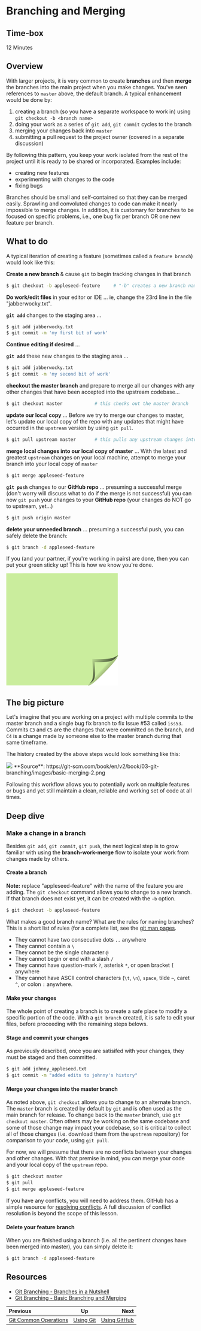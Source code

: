 <!-- begin auto-generated title section -->
# Branching and Merging
<!-- end auto-generated section -->


## Time-box

12 Minutes

## Overview

With larger projects, it is very common to create **branches** and then **merge** the branches into the main project when you make changes. You've seen references to `master` above, the default branch. A typical enhancement would be done by:

1. creating a branch (so you have a separate workspace to work in) using `git checkout -b <branch name>`
1. doing your work as a series of `git add`, `git commit` cycles to the branch
1. merging your changes back into `master`
1. submitting a pull request to the project owner (covered in a separate discussion)

By following this pattern, you keep your work isolated from the rest of the project until it is ready to be shared or incorporated. Examples include:

* creating new features
* experimenting with changes to the code
* fixing bugs

Branches should be small and self-contained so that they can be merged easily. Sprawling and convoluted changes to code can make it nearly impossible to merge changes. In addition, it is customary for branches to be focused on specific problems, i.e., one bug fix per branch OR one new feature per branch.

## What to do

A typical iteration of creating a feature (sometimes called a `feature branch`) would look like this:

**Create a new branch** & cause `git` to begin tracking changes in that branch

```bash
$ git checkout -b appleseed-feature     # "-b" creates a new branch named "appleseed-feature"
```

**Do work/edit files** in your editor or IDE ... ie, change the 23rd line in the file "jabberwocky.txt".

**`git add`** changes to the staging area ... 

```bash
$ git add jabberwocky.txt
$ git commit -m 'my first bit of work'
```

**Continue editing if desired** ...

**`git add`** these new changes to the staging area ... 

```bash
$ git add jabberwocky.txt
$ git commit -m 'my second bit of work'
```

**checkout the master branch** and prepare to merge all our changes with any other changes that have been accepted into the upstream codebase...

```bash
$ git checkout master            # this checks out the master branch
```

**update our local copy** ... Before we try to merge our changes to master, let's update our local copy of the repo with any updates that might have occurred in the `upstream` version by using `git pull`.

```bash   
$ git pull upstream master       # this pulls any upstream changes into master 
```          

**merge local changes into our local copy of master** ... With the latest and greatest `upstream` changes on your local machine, attempt to merge your branch into your local copy of `master`

```bash
$ git merge appleseed-feature
```

**`git push`** changes to our **GitHub repo** ... presuming a successful merge (don't worry will discuss what to do if the merge is not successful) you can now `git push` your changes to your **GitHub repo** (your changes do NOT go to upstream, yet...)

```bash
$ git push origin master
```

**delete your unneeded branch** ... presuming a successful push, you can safely delete the branch:

```bash
$ git branch -d appleseed-feature
```

If you (and your partner, if you're working in pairs) are done, then you can put your green sticky up! This is how we know you're done.

![green sticky note](images/Sticky-Note-02-Green-300px.png)

## The big picture

Let's imagine that you are working on a project with multiple commits to the master branch and a single bug fix branch to fix Issue #53 called `iss53`. Commits `C3` and `C5` are the changes that were committed on the branch, and `C4` is a change made by someone else to the master branch during that same timeframe.

The history created by the above steps would look something like this:

<img src="https://git-scm.com/book/en/v2/book/03-git-branching/images/basic-merging-2.png">
**Source**: https://git-scm.com/book/en/v2/book/03-git-branching/images/basic-merging-2.png

Following this workflow allows you to potentially work on multiple features or bugs and yet still maintain a clean, reliable and working set of code at all times.

## Deep dive

### Make a change in a branch

Besides `git add`, `git commit`, `git push`, the next logical step is to grow familiar with using the **branch-work-merge** flow to isolate your work from changes made by others.

#### Create a branch

**Note:** replace "appleseed-feature" with the name of the feature you are adding. The `git checkout` command allows you to change to a new branch. If that branch does not exist yet, it can be created with the `-b` option. 

```bash
$ git checkout -b appleseed-feature
```

What makes a good branch name? What are the rules for naming branches? This is a short list of rules (for a complete list, see the [git man pages](https://mirrors.edge.kernel.org/pub/software/scm/git/docs/git-check-ref-format.html).

* They cannot have two consecutive dots `..` anywhere
* They cannot contain a `\`
* They cannot be the single character `@`
* They cannot begin or end with a slash `/`
* They cannot have question-mark `?`, asterisk `*`, or open bracket `[` anywhere
* They cannot have ASCII control characters (`\t`, `\n`), `space`, tilde `~`, caret `^`, or colon `:` anywhere.

#### Make your changes

The whole point of creating a branch is to create a safe place to modify a specific portion of the code. With a `git branch` created, it is safe to edit your files, before proceeding with the remaining steps belows.

#### Stage and commit your changes

As previously described, once you are satisifed with your changes, they must be staged and then committed.

```bash
$ git add johnny_appleseed.txt
$ git commit -m "added edits to johnny's history"
```

#### Merge your changes into the master branch

As noted above, `git checkout` allows you to change to an alternate branch. The `master` branch is created by default by `git` and is often used as the main branch for release. To change back to the `master` branch, use `git checkout master`. Often others may be working on the same codebase and some of those change may impact your codebase, so it is critical to collect all of those changes (i.e. download them from the `upstream` repository) for comparison to your code, using `git pull`.

For now, we will presume that there are no conflicts between your changes and other changes. With that premise in mind, you can merge your code and your local copy of the `upstream` repo.

```bash
$ git checkout master
$ git pull
$ git merge appleseed-feature
```

If you have any conflicts, you will need to address them. GitHub has a simple resource for [resolving conflicts](https://help.github.com/articles/resolving-a-merge-conflict-using-the-command-line/). A full discussion of conflict resolution is beyond the scope of this lesson.

#### Delete your feature branch

When you are finished using a branch (i.e. all the pertinent changes have been merged into master), you can simply delete it:

```bash
$ git branch -d appleseed-feature
```


## Resources

* [Git Branching - Branches in a Nutshell](https://git-scm.com/book/en/v2/Git-Branching-Branches-in-a-Nutshell)
* [Git Branching - Basic Branching and Merging](https://git-scm.com/book/en/v2/Git-Branching-Basic-Branching-and-Merging)

<!-- begin auto-generated nav-links section -->
| Previous | Up | Next |
|:---------|:---:|-----:|
| [Git Common Operations](./git_common_operations.md) | [Using Git](./git_overview.md) | [Using GitHub](./github_overview.md) |
<!-- end auto-generated section -->
